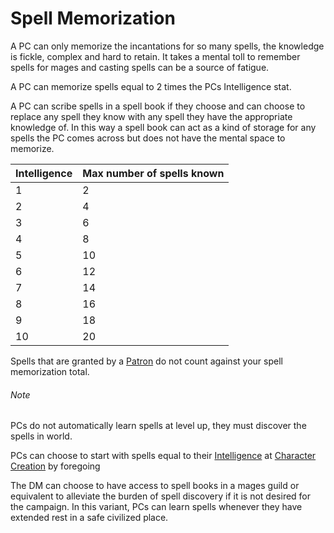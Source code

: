 # Spell Memorization

A PC can only memorize the incantations for so many spells, the knowledge is fickle, complex and hard to retain. It takes a mental toll to remember spells for mages and casting spells can be a source of fatigue.

A PC can memorize spells equal to 2 times the PCs Intelligence stat.

A PC can scribe spells in a spell book if they choose and can choose to replace any spell they know with any spell they have the appropriate knowledge of. In this way a spell book can act as a kind of storage for any spells the PC comes across but does not have the mental space to memorize.

| Intelligence | Max number of spells known |
| ------------ | -------------------------- |
| 1            | 2                          |
| 2            | 4                          |
| 3            | 6                          |
| 4            | 8                          |
| 5            | 10                         |
| 6            | 12                         |
| 7            | 14                         |
| 8            | 16                         |
| 9            | 18                         |
| 10           | 20                         |

Spells that are granted by a [Patron](Spells/Patrons/Patron.md) do not count against your spell memorization total. 

###### Note
PCs do not automatically learn spells at level up, they must discover the spells in world.

PCs can choose to start with spells equal to their [Intelligence](../Player%20Characters/Chosen%20Statistics/Intelligence.md) at [Character Creation](../Character%20Creation/Walkthrough.md) by foregoing

The DM can choose to have access to spell books in a mages guild or equivalent to alleviate the burden of spell discovery if it is not desired for the campaign.
	In this variant, PCs can learn spells whenever they have extended rest in a safe civilized place.